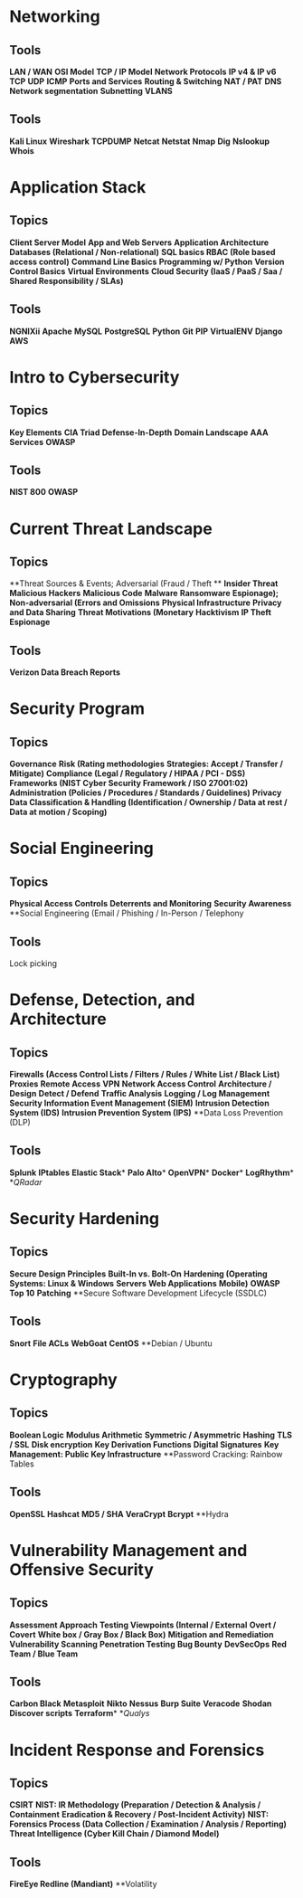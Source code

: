 # Networking

## Tools
**LAN / WAN**
**OSI Model**
**TCP / IP Model**
**Network Protocols**
**IP v4 & IP v6**
**TCP**
**UDP**
**ICMP**
**Ports and Services**
**Routing & Switching**
**NAT / PAT**
**DNS**
**Network segmentation**
**Subnetting**
**VLANS**

## Tools

**Kali Linux**
**Wireshark**
**TCPDUMP**
**Netcat**
**Netstat**
**Nmap**
**Dig**
**Nslookup**
**Whois**

# Application Stack

## Topics

**Client Server Model**
**App and Web Servers**
**Application Architecture**
**Databases (Relational / Non-relational)**
**SQL basics RBAC (Role based access control)**
**Command Line Basics**
**Programming w/ Python**
**Version Control Basics**
**Virtual Environments**
**Cloud Security (IaaS / PaaS / Saa / Shared Responsibility / SLAs)**

## Tools

**NGNIXii**
**Apache**
**MySQL**
**PostgreSQL**
**Python**
**Git**
**PIP**
**VirtualENV**
**Django**
**AWS**

# Intro to Cybersecurity

## Topics

**Key Elements**
**CIA Triad**
**Defense-In-Depth**
**Domain Landscape**
**AAA Services**
**OWASP**

## Tools

**NIST 800**
**OWASP**

# Current Threat Landscape

## Topics

**Threat Sources & Events; Adversarial (Fraud / Theft **
**Insider Threat**
**Malicious Hackers**
**Malicious Code**
**Malware**
**Ransomware**
**Espionage); Non-adversarial (Errors and Omissions**
**Physical Infrastructure**
**Privacy and Data Sharing**
**Threat Motivations (Monetary**
**Hacktivism**
**IP Theft**
**Espionage**

## Tools

**Verizon Data Breach Reports**

# Security Program


## Topics

**Governance**
**Risk (Rating methodologies**
**Strategies: Accept / Transfer / Mitigate)**
**Compliance (Legal / Regulatory / HIPAA / PCI - DSS)**
**Frameworks (NIST Cyber Security Framework / ISO 27001:02)**
**Administration (Policies / Procedures / Standards / Guidelines)**
**Privacy**
**Data Classification & Handling (Identification / Ownership / Data at rest / Data at motion / Scoping)**

# Social Engineering

## Topics

**Physical Access Controls**
**Deterrents and Monitoring**
**Security Awareness**
**Social Engineering (Email / Phishing / In-Person / Telephony

## Tools

 Lock picking

# Defense, Detection, and Architecture

## Topics

**Firewalls (Access Control Lists / Filters / Rules / White List / Black List)**
**Proxies**
**Remote Access**
**VPN**
**Network Access Control**
**Architecture / Design**
**Detect / Defend**
**Traffic Analysis**
**Logging / Log Management**
**Security Information Event Management (SIEM)**
**Intrusion Detection System (IDS)**
**Intrusion Prevention System (IPS)**
**Data Loss Prevention (DLP)

## Tools

**Splunk**
**IPtables**
**Elastic Stack***
**Palo Alto***
**OpenVPN***
**Docker***
**LogRhythm***
**QRadar*

# Security Hardening

## Topics

**Secure Design Principles**
**Built-In vs. Bolt-On**
**Hardening (Operating Systems: Linux & Windows**
**Servers**
**Web Applications**
**Mobile)**
**OWASP Top 10**
**Patching**
**Secure Software Development Lifecycle (SSDLC)

## Tools

**Snort**
**File ACLs**
**WebGoat**
**CentOS**
**Debian / Ubuntu

# Cryptography

## Topics

**Boolean Logic**
**Modulus Arithmetic**
**Symmetric / Asymmetric**
**Hashing**
**TLS / SSL**
**Disk encryption**
**Key Derivation Functions**
**Digital Signatures**
**Key Management: Public Key Infrastructure**
**Password Cracking: Rainbow Tables

## Tools

**OpenSSL**
**Hashcat**
**MD5 / SHA**
**VeraCrypt**
**Bcrypt**
**Hydra

# Vulnerability Management and Offensive Security

## Topics

**Assessment Approach**
**Testing Viewpoints (Internal / External**
**Overt / Covert**
**White box / Gray Box / Black Box)**
**Mitigation and Remediation**
**Vulnerability Scanning**
**Penetration Testing**
**Bug Bounty**
**DevSecOps**
**Red Team / Blue Team**

## Tools

**Carbon Black**
**Metasploit**
**Nikto**
**Nessus**
**Burp Suite**
**Veracode**
**Shodan**
**Discover scripts**
**Terraform***
**Qualys*

# Incident Response and Forensics

## Topics

**CSIRT**
**NIST: IR Methodology (Preparation / Detection & Analysis / Containment**
**Eradication & Recovery / Post-Incident Activity)**
**NIST: Forensics Process (Data Collection / Examination / Analysis / Reporting)**
**Threat Intelligence (Cyber Kill Chain / Diamond Model)**

## Tools

**FireEye Redline (Mandiant)**
**Volatility
